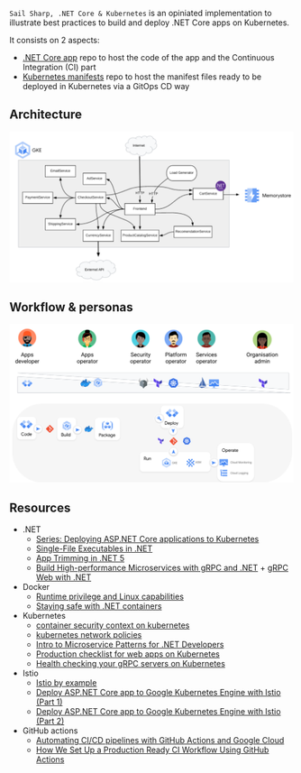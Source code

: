 `Sail Sharp, .NET Core & Kubernetes` is an opiniated implementation to illustrate best practices to build and deploy .NET Core apps on Kubernetes.

It consists on 2 aspects:
- [.NET Core app](https://github.com/mathieu-benoit/cartservice) repo to host the code of the app and the Continuous Integration (CI) part
- [Kubernetes manifests](https://github.com/mathieu-benoit/my-kubernetes-deployments/tree/main/namespaces/onlineboutique) repo to host the manifest files ready to be deployed in Kubernetes via a GitOps CD way

## Architecture

![architecture diagram](architecture.png)

## Workflow & personas

![workflow diagram & personas](personas.png)

## Resources

- .NET
  - [Series: Deploying ASP.NET Core applications to Kubernetes](https://andrewlock.net/series/deploying-asp-net-core-applications-to-kubernetes/)
  - [Single-File Executables in .NET](https://levelup.gitconnected.com/single-file-executables-in-net-core-3-1-and-the-quest-for-a-sub-50mb-docker-container-f44cb1274121)
  - [App Trimming in .NET 5](https://devblogs.microsoft.com/dotnet/app-trimming-in-net-5/)
  - [Build High-performance Microservices with gRPC and .NET](https://www.youtube.com/watch?v=EJ8M2Em5Zzc) + [gRPC Web with .NET](https://channel9.msdn.com/Shows/On-NET/gRPC-Web-with-NET)
- Docker
  - [Runtime privilege and Linux capabilities](https://docs.docker.com/engine/reference/run/#runtime-privilege-and-linux-capabilities)
  - [Staying safe with .NET containers](https://devblogs.microsoft.com/dotnet/staying-safe-with-dotnet-containers/)
- Kubernetes
  - [container security context on kubernetes](https://alwaysupalwayson.com/pod-security-context/)
  - [kubernetes network policies](https://alwaysupalwayson.com/posts/2019/09/calico/)
  - [Intro to Microservice Patterns for .NET Developers](https://www.youtube.com/watch?v=zW4INO353Xg)
  - [Production checklist for web apps on Kubernetes](https://srcco.de/posts/web-service-on-kubernetes-production-checklist-2019.html)
  - [Health checking your gRPC servers on Kubernetes](https://cloud.google.com/blog/topics/developers-practitioners/health-checking-your-grpc-servers-gke)
- Istio
  - [Istio by example](https://www.istiobyexample.dev/)
  - [Deploy ASP.NET Core app to Google Kubernetes Engine with Istio (Part 1)](https://codelabs.developers.google.com/codelabs/cloud-istio-aspnetcore-part1#0)
  - [Deploy ASP.NET Core app to Google Kubernetes Engine with Istio (Part 2)](https://codelabs.developers.google.com/codelabs/cloud-istio-aspnetcore-part2#0)
- GitHub actions
  - [Automating CI/CD pipelines with GitHub Actions and Google Cloud](https://resources.github.com/webcasts/Automating-CI-CD-Actions-Google-Cloud-thankyou)
  - [How We Set Up a Production Ready CI Workflow Using GitHub Actions](https://hackernoon.com/how-we-set-up-a-production-ready-ci-workflow-using-github-actions-ca2n3w1j)
